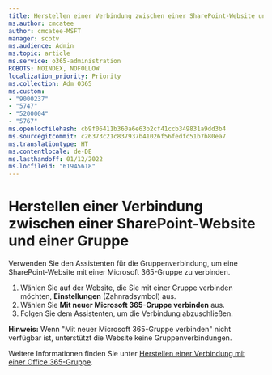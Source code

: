 ```yaml
---
title: Herstellen einer Verbindung zwischen einer SharePoint-Website und einer Gruppe
ms.author: cmcatee
author: cmcatee-MSFT
manager: scotv
ms.audience: Admin
ms.topic: article
ms.service: o365-administration
ROBOTS: NOINDEX, NOFOLLOW
localization_priority: Priority
ms.collection: Adm_O365
ms.custom:
- "9000237"
- "5747"
- "5200004"
- "5767"
ms.openlocfilehash: cb9f06411b360a6e63b2cf41ccb349831a9dd3b4
ms.sourcegitcommit: c26373c21c837937b41026f56fedfc51b7b80ea7
ms.translationtype: HT
ms.contentlocale: de-DE
ms.lasthandoff: 01/12/2022
ms.locfileid: "61945618"
---
```

# <a name="connect-a-sharepoint-site-to-a-group"></a>Herstellen einer Verbindung zwischen einer SharePoint-Website und einer Gruppe

Verwenden Sie den Assistenten für die Gruppenverbindung, um eine SharePoint-Website mit einer Microsoft 365-Gruppe zu verbinden.

1. Wählen Sie auf der Website, die Sie mit einer Gruppe verbinden möchten, **Einstellungen** (Zahnradsymbol) aus.
2. Wählen Sie **Mit neuer Microsoft 365-Gruppe verbinden** aus.
3. Folgen Sie dem Assistenten, um die Verbindung abzuschließen.

**Hinweis:** Wenn "Mit neuer Microsoft 365-Gruppe verbinden" nicht verfügbar ist, unterstützt die Website keine Gruppenverbindungen.

Weitere Informationen finden Sie unter [Herstellen einer Verbindung mit einer Office 365-Gruppe](https://docs.microsoft.com/sharepoint/dev/transform/modernize-connect-to-office365-group).